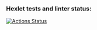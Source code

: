 ### Hexlet tests and linter status:
[![Actions Status](https://github.com/mihael-stormrage/backend-project-lvl2/workflows/hexlet-check/badge.svg)](https://github.com/mihael-stormrage/backend-project-lvl2/actions)
